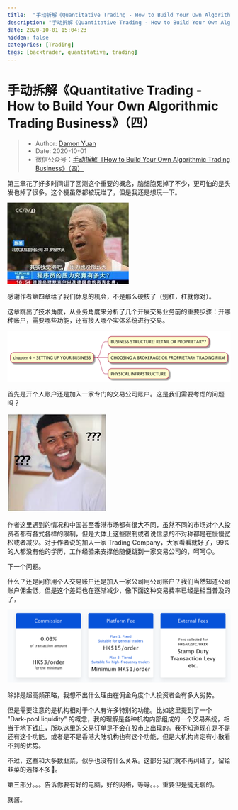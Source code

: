 ```yaml
---
title:  "手动拆解《Quantitative Trading - How to Build Your Own Algorithmic Trading Business》（四）"
description: "手动拆解《Quantitative Trading - How to Build Your Own Algorithmic Trading Business》（四）"
date: 2020-10-01 15:04:23
hidden: false
categories: [Trading]
tags: [backtrader, quantitative, trading]
---
```


# 手动拆解《Quantitative Trading - How to Build Your Own Algorithmic Trading Business》（四）

> * Author: [Damon Yuan](https://www.damonyuan.com)
> * Date: 2020-10-01
> * 微信公众号：[手动拆解《How to Build Your Own Algorithmic Trading Business》（四）](https://mp.weixin.qq.com/s/ToXR5yfqfs-flvnLx9Pibw)

第三章花了好多时间讲了回测这个重要的概念，脑细胞死掉了不少，更可怕的是头发也掉了很多。这个梗虽然都被玩烂了，但是我还是想玩一下。

![没压力](no-pressure.jpeg "没压力")

感谢作者第四章给了我们休息的机会，不是那么硬核了（别杠，杠就你对）。

这章跳出了技术角度，从业务角度来分析了几个开展交易业务前的重要步骤：开哪种账户，需要哪些功能，还有接入哪个实体系统进行交易。

![第四章](c4.png "第四章")

首先是开个人账户还是加入一家专门的交易公司账户。这是我们需要考虑的问题吗？

![问题](question.jpeg "问题")

作者这里遇到的情况和中国甚至香港市场都有很大不同，虽然不同的市场对个人投资者都有各式各样的限制，但是大体上这些限制或者说信息的不对称都是在慢慢宽松或者减少。对于作者说的加入一家 Trading Company，大家看看就好了，99% 的人都没有他的学历，工作经验来支撑他随便跳到一家交易公司的，呵呵🙃。

下一个问题。

什么？还是问你用个人交易账户还是加入一家公司用公司账户？我们当然知道公司账户佣金低，但是这个差距也在逐渐减少，像下面这种交易费率已经是相当普及的了，

![费用](fee.png "费用")

除非是超高频策略，我想不出什么理由在佣金角度个人投资者会有多大劣势。

但是需要注意的是机构相对于个人有许多特别的功能。比如这里提到了一个 "Dark-pool liquidity" 的概念，我的理解是各种机构内部组成的一个交易系统，相当于地下钱庄，所以这里的交易订单是不会在股市上出现的。我不知道现在是不是还有这个功能，或者是不是香港大陆机构也有这个功能，但是大机构肯定有小散看不到的优势。

不过，这些和大多数韭菜，似乎也没有什么关系。这部分我们就不再纠结了，留给韭菜的选择不多🙅‍。

第三部分。。。告诉你要有好的电脑，好的网络，等等。。。重要但是挺无聊的。

就酱。

